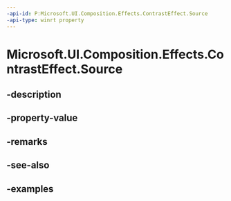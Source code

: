 ```yaml
---
-api-id: P:Microsoft.UI.Composition.Effects.ContrastEffect.Source
-api-type: winrt property
---
```


<!-- Property syntax.
public IGraphicsEffectSource Source { get;  set; }
-->

# Microsoft.UI.Composition.Effects.ContrastEffect.Source

## -description

## -property-value

## -remarks

## -see-also

## -examples

